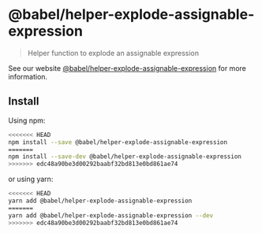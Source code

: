 # @babel/helper-explode-assignable-expression

> Helper function to explode an assignable expression

See our website [@babel/helper-explode-assignable-expression](https://babeljs.io/docs/en/babel-helper-explode-assignable-expression) for more information.

## Install

Using npm:

```sh
<<<<<<< HEAD
npm install --save @babel/helper-explode-assignable-expression
=======
npm install --save-dev @babel/helper-explode-assignable-expression
>>>>>>> edc48a90be3d00292baabf32bd813e0bd861ae74
```

or using yarn:

```sh
<<<<<<< HEAD
yarn add @babel/helper-explode-assignable-expression
=======
yarn add @babel/helper-explode-assignable-expression --dev
>>>>>>> edc48a90be3d00292baabf32bd813e0bd861ae74
```
